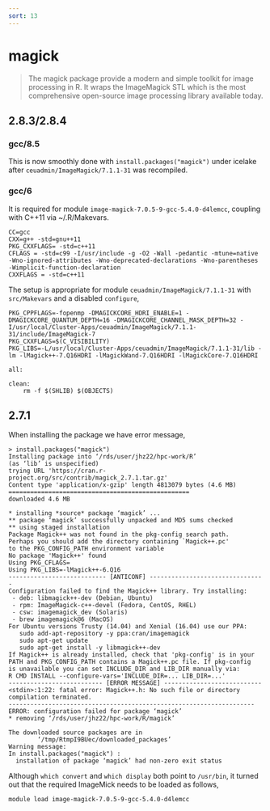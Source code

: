 ```yaml
---
sort: 13
---
```


# magick

> The magick package provide a modern and simple toolkit for image processing in R. It wraps the ImageMagick STL which is the most comprehensive open-source image processing library available today.

## 2.8.3/2.8.4

### gcc/8.5

This is now smoothly done with `install.packages("magick")` under icelake after `ceuadmin/ImageMagick/7.1.1-31` was recompiled.

### gcc/6

It is required for module `image-magick-7.0.5-9-gcc-5.4.0-d4lemcc`, coupling with C++11 via ~/.R/Makevars.

```
CC=gcc
CXX=g++ -std=gnu++11
PKG_CXXFLAGS= -std=c++11
CFLAGS = -std=c99 -I/usr/include -g -O2 -Wall -pedantic -mtune=native -Wno-ignored-attributes -Wno-deprecated-declarations -Wno-parentheses -Wimplicit-function-declaration
CXXFLAGS = -std=c++11
```

The setup is appropriate for module `ceuadmin/ImageMagick/7.1.1-31` with `src/Makevars` and a disabled `configure`,

```
PKG_CPPFLAGS=-fopenmp -DMAGICKCORE_HDRI_ENABLE=1 -DMAGICKCORE_QUANTUM_DEPTH=16 -DMAGICKCORE_CHANNEL_MASK_DEPTH=32 -I/usr/local/Cluster-Apps/ceuadmin/ImageMagick/7.1.1-31/include/ImageMagick-7
PKG_CXXFLAGS=$(C_VISIBILITY)
PKG_LIBS=-L/usr/local/Cluster-Apps/ceuadmin/ImageMagick/7.1.1-31/lib -lm -lMagick++-7.Q16HDRI -lMagickWand-7.Q16HDRI -lMagickCore-7.Q16HDRI

all:

clean:
	rm -f $(SHLIB) $(OBJECTS)
```

## 2.7.1

When installing the package we have error message,

```
> install.packages("magick")
Installing package into ‘/rds/user/jhz22/hpc-work/R’
(as ‘lib’ is unspecified)
trying URL 'https://cran.r-project.org/src/contrib/magick_2.7.1.tar.gz'
Content type 'application/x-gzip' length 4813079 bytes (4.6 MB)
==================================================
downloaded 4.6 MB

* installing *source* package ‘magick’ ...
** package ‘magick’ successfully unpacked and MD5 sums checked
** using staged installation
Package Magick++ was not found in the pkg-config search path.
Perhaps you should add the directory containing `Magick++.pc'
to the PKG_CONFIG_PATH environment variable
No package 'Magick++' found
Using PKG_CFLAGS=
Using PKG_LIBS=-lMagick++-6.Q16
--------------------------- [ANTICONF] --------------------------------
Configuration failed to find the Magick++ library. Try installing:
 - deb: libmagick++-dev (Debian, Ubuntu)
 - rpm: ImageMagick-c++-devel (Fedora, CentOS, RHEL)
 - csw: imagemagick_dev (Solaris)
 - brew imagemagick@6 (MacOS)
For Ubuntu versions Trusty (14.04) and Xenial (16.04) use our PPA:
   sudo add-apt-repository -y ppa:cran/imagemagick
   sudo apt-get update
   sudo apt-get install -y libmagick++-dev
If Magick++ is already installed, check that 'pkg-config' is in your
PATH and PKG_CONFIG_PATH contains a Magick++.pc file. If pkg-config
is unavailable you can set INCLUDE_DIR and LIB_DIR manually via:
R CMD INSTALL --configure-vars='INCLUDE_DIR=... LIB_DIR=...'
-------------------------- [ERROR MESSAGE] ---------------------------
<stdin>:1:22: fatal error: Magick++.h: No such file or directory
compilation terminated.
--------------------------------------------------------------------
ERROR: configuration failed for package ‘magick’
* removing ‘/rds/user/jhz22/hpc-work/R/magick’

The downloaded source packages are in
        ‘/tmp/RtmpI9BUec/downloaded_packages’
Warning message:
In install.packages("magick") :
  installation of package ‘magick’ had non-zero exit status
```

Although `which convert` and `which display` both point to `/usr/bin`,
it turned out that the required ImageMick needs to be loaded as follows,

```bash
module load image-magick-7.0.5-9-gcc-5.4.0-d4lemcc
```
